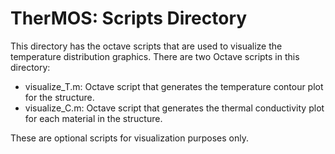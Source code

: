 # TherMOS: Scripts Directory

This directory has the octave scripts that are used to visualize the
temperature distribution graphics. There are two Octave scripts in this
directory: 

- visualize_T.m: Octave script that generates the temperature contour plot for the
structure.
- visualize_C.m: Octave script that generates the thermal conductivity plot for
each material in the structure.

These are optional scripts for visualization purposes only.
